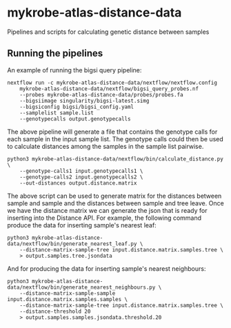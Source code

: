 # mykrobe-atlas-distance-data
Pipelines and scripts for calculating genetic distance between samples

## Running the pipelines
An example of running the bigsi query pipeline:
```shell script
nextflow run -c mykrobe-atlas-distance-data/nextflow/nextflow.config 
    mykrobe-atlas-distance-data/nextflow/bigsi_query_probes.nf 
    --probes mykrobe-atlas-distance-data/probes/probes.fa 
    --bigsiimage singularity/bigsi-latest.simg 
    --bigsiconfig bigsi/bigsi_config.yaml
    --samplelist sample.list
    --genotypecalls output.genotypecalls
```
The above pipeline will generate a file that contains the genotype calls for each sample 
in the input sample list. The genotype calls could then be used to calculate distances
among the samples in the sample list pairwise.
```shell script
python3 mykrobe-atlas-distance-data/nextflow/bin/calculate_distance.py \
    --genotype-calls1 input.genotypecalls1 \
    --genotype-calls2 input.genotypecalls2 \
    --out-distances output.distance.matrix
```
The above script can be used to generate matrix for the distances between sample and sample
and the distances between sample and tree leave. Once we have the distance matrix we can
generate the json that is ready for inserting into the Distance API.
For example, the following command produce the data for inserting sample's nearest leaf:
```shell script
python3 mykrobe-atlas-distance-data/nextflow/bin/generate_nearest_leaf.py \
    --distance-matrix-sample-tree input.distance.matrix.samples.tree \
    > output.samples.tree.jsondata
```
And for producing the data for inserting sample's nearest neighbours:
```shell script
python3 mykrobe-atlas-distance-data/nextflow/bin/generate_nearest_neighbours.py \
    --distance-matrix-sample-sample input.distance.matrix.samples.samples \
    --distance-matrix-sample-tree input.distance.matrix.samples.tree \
    --distance-threshold 20
    > output.samples.samples.jsondata.threshold.20
```